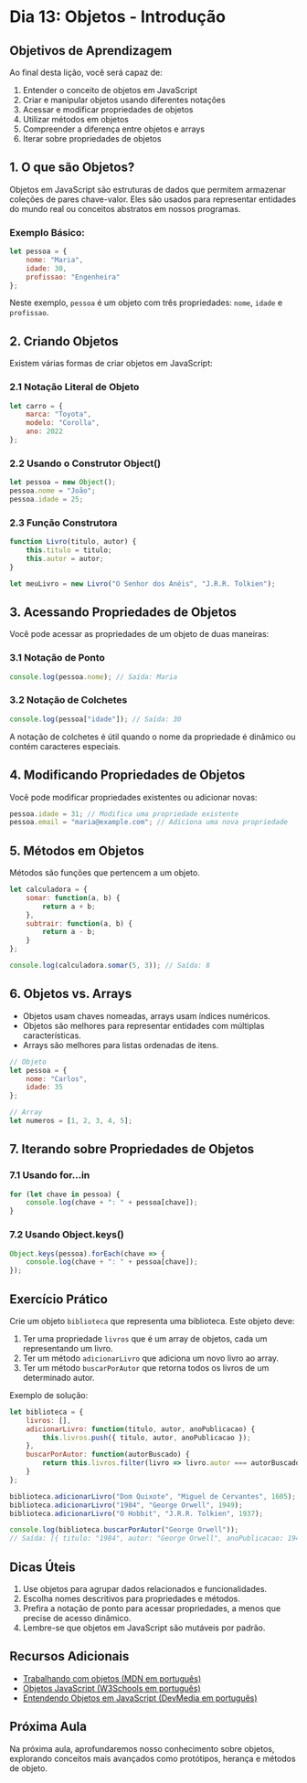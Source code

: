 # Dia 13: Objetos - Introdução

## Objetivos de Aprendizagem
Ao final desta lição, você será capaz de:
1. Entender o conceito de objetos em JavaScript
2. Criar e manipular objetos usando diferentes notações
3. Acessar e modificar propriedades de objetos
4. Utilizar métodos em objetos
5. Compreender a diferença entre objetos e arrays
6. Iterar sobre propriedades de objetos

## 1. O que são Objetos?

Objetos em JavaScript são estruturas de dados que permitem armazenar coleções de pares chave-valor. Eles são usados para representar entidades do mundo real ou conceitos abstratos em nossos programas.

### Exemplo Básico:

```javascript
let pessoa = {
    nome: "Maria",
    idade: 30,
    profissao: "Engenheira"
};
```

Neste exemplo, `pessoa` é um objeto com três propriedades: `nome`, `idade` e `profissao`.

## 2. Criando Objetos

Existem várias formas de criar objetos em JavaScript:

### 2.1 Notação Literal de Objeto

```javascript
let carro = {
    marca: "Toyota",
    modelo: "Corolla",
    ano: 2022
};
```

### 2.2 Usando o Construtor Object()

```javascript
let pessoa = new Object();
pessoa.nome = "João";
pessoa.idade = 25;
```

### 2.3 Função Construtora

```javascript
function Livro(titulo, autor) {
    this.titulo = titulo;
    this.autor = autor;
}

let meuLivro = new Livro("O Senhor dos Anéis", "J.R.R. Tolkien");
```

## 3. Acessando Propriedades de Objetos

Você pode acessar as propriedades de um objeto de duas maneiras:

### 3.1 Notação de Ponto

```javascript
console.log(pessoa.nome); // Saída: Maria
```

### 3.2 Notação de Colchetes

```javascript
console.log(pessoa["idade"]); // Saída: 30
```

A notação de colchetes é útil quando o nome da propriedade é dinâmico ou contém caracteres especiais.

## 4. Modificando Propriedades de Objetos

Você pode modificar propriedades existentes ou adicionar novas:

```javascript
pessoa.idade = 31; // Modifica uma propriedade existente
pessoa.email = "maria@example.com"; // Adiciona uma nova propriedade
```

## 5. Métodos em Objetos

Métodos são funções que pertencem a um objeto.

```javascript
let calculadora = {
    somar: function(a, b) {
        return a + b;
    },
    subtrair: function(a, b) {
        return a - b;
    }
};

console.log(calculadora.somar(5, 3)); // Saída: 8
```

## 6. Objetos vs. Arrays

- Objetos usam chaves nomeadas, arrays usam índices numéricos.
- Objetos são melhores para representar entidades com múltiplas características.
- Arrays são melhores para listas ordenadas de itens.

```javascript
// Objeto
let pessoa = {
    nome: "Carlos",
    idade: 35
};

// Array
let numeros = [1, 2, 3, 4, 5];
```

## 7. Iterando sobre Propriedades de Objetos

### 7.1 Usando for...in

```javascript
for (let chave in pessoa) {
    console.log(chave + ": " + pessoa[chave]);
}
```

### 7.2 Usando Object.keys()

```javascript
Object.keys(pessoa).forEach(chave => {
    console.log(chave + ": " + pessoa[chave]);
});
```

## Exercício Prático

Crie um objeto `biblioteca` que representa uma biblioteca. Este objeto deve:

1. Ter uma propriedade `livros` que é um array de objetos, cada um representando um livro.
2. Ter um método `adicionarLivro` que adiciona um novo livro ao array.
3. Ter um método `buscarPorAutor` que retorna todos os livros de um determinado autor.

Exemplo de solução:

```javascript
let biblioteca = {
    livros: [],
    adicionarLivro: function(titulo, autor, anoPublicacao) {
        this.livros.push({ titulo, autor, anoPublicacao });
    },
    buscarPorAutor: function(autorBuscado) {
        return this.livros.filter(livro => livro.autor === autorBuscado);
    }
};

biblioteca.adicionarLivro("Dom Quixote", "Miguel de Cervantes", 1605);
biblioteca.adicionarLivro("1984", "George Orwell", 1949);
biblioteca.adicionarLivro("O Hobbit", "J.R.R. Tolkien", 1937);

console.log(biblioteca.buscarPorAutor("George Orwell"));
// Saída: [{ titulo: "1984", autor: "George Orwell", anoPublicacao: 1949 }]
```

## Dicas Úteis

1. Use objetos para agrupar dados relacionados e funcionalidades.
2. Escolha nomes descritivos para propriedades e métodos.
3. Prefira a notação de ponto para acessar propriedades, a menos que precise de acesso dinâmico.
4. Lembre-se que objetos em JavaScript são mutáveis por padrão.

## Recursos Adicionais

- [Trabalhando com objetos (MDN em português)](https://developer.mozilla.org/pt-BR/docs/Web/JavaScript/Guide/Working_with_Objects)
- [Objetos JavaScript (W3Schools em português)](https://www.w3schools.com/js/js_objects.asp)
- [Entendendo Objetos em JavaScript (DevMedia em português)](https://www.devmedia.com.br/javascript-objetos/25670)

## Próxima Aula

Na próxima aula, aprofundaremos nosso conhecimento sobre objetos, explorando conceitos mais avançados como protótipos, herança e métodos de objeto.


